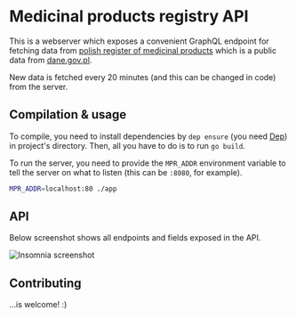 # Medicinal products registry API

This is a webserver which exposes a convenient GraphQL endpoint for fetching data from [polish register of medicinal products][registry] which is a public data from [dane.gov.pl].

New data is fetched every 20 minutes (and this can be changed in code) from the server.

## Compilation & usage

To compile, you need to install dependencies by `dep ensure` (you need [Dep]) in project's directory. Then, all you have to do is to run `go build`.

To run the server, you need to provide the `MPR_ADDR` environment variable to tell the server on what to listen (this can be `:8080`, for example).

```bash
MPR_ADDR=localhost:80 ./app
```

## API

Below screenshot shows all endpoints and fields exposed in the API.

![Insomnia screenshot][api-screenshot]

## Contributing

...is welcome! :)

[registry]: https://dane.gov.pl/dataset/397/resource/1851
[dane.gov.pl]: https://dane.gov.pl
[Dep]: https://golang.github.io/dep/
[api-screenshot]: https://i.imgur.com/xI8BmCO.png